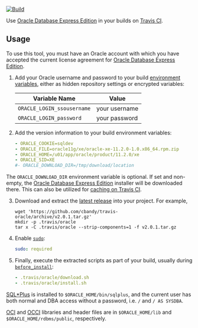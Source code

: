[![Build](https://travis-ci.org/cbandy/travis-oracle.svg?branch=master)](https://travis-ci.org/cbandy/travis-oracle)

Use [Oracle Database Express Edition][] in your builds on [Travis CI][].

[Oracle Database Express Edition]: http://www.oracle.com/technetwork/database/database-technologies/express-edition/overview/index.html
[Travis CI]: https://travis-ci.org/


Usage
-----

To use this tool, you must have an Oracle account with which you have accepted
the current license agreement for [Oracle Database Express Edition][].

1. Add your Oracle username and password to your build [environment variables][],
   either as hidden repository settings or encrypted variables:

   | Variable Name              | Value         |
   | -------------------------- | ------------- |
   | `ORACLE_LOGIN_ssousername` | your username |
   | `ORACLE_LOGIN_password`    | your password |

2. Add the version information to your build environment variables:

   ```yaml
   - ORACLE_COOKIE=sqldev
   - ORACLE_FILE=oracle11g/xe/oracle-xe-11.2.0-1.0.x86_64.rpm.zip
   - ORACLE_HOME=/u01/app/oracle/product/11.2.0/xe
   - ORACLE_SID=XE
   #- ORACLE_DOWNLOAD_DIR=/tmp/download/location
   ```

The ```ORACLE_DOWNLOAD_DIR``` environment variable is optional. If set and non-empty, the
[Oracle Database Express Edition][] installer will be downloaded there.
This can also be utilized for [caching on Travis CI][].

3. Download and extract the [latest release][] into your project. For example,

   ```shell
   wget 'https://github.com/cbandy/travis-oracle/archive/v2.0.1.tar.gz'
   mkdir -p .travis/oracle
   tar x -C .travis/oracle --strip-components=1 -f v2.0.1.tar.gz
   ```

4. Enable [`sudo`](https://docs.travis-ci.com/user/workers/standard-infrastructure/):

   ```yaml
   sudo: required
   ```

5. Finally, execute the extracted scripts as part of your build, usually
   during [`before_install`](https://docs.travis-ci.com/user/customizing-the-build/#The-Build-Lifecycle):

   ```yaml
   - .travis/oracle/download.sh
   - .travis/oracle/install.sh
   ```

[SQL\*Plus][] is installed to `$ORACLE_HOME/bin/sqlplus`, and the current user
has both normal and DBA access without a password, i.e. `/` and `/ AS SYSDBA`.

[OCI][] and [OCCI][] libraries and header files are in `$ORACLE_HOME/lib` and
`$ORACLE_HOME/rdbms/public`, respectively.

[environment variables]: https://docs.travis-ci.com/user/environment-variables/
[caching on Travis CI]: https://docs.travis-ci.com/user/caching/
[latest release]: https://github.com/cbandy/travis-oracle/releases/latest
[OCCI]: http://www.oracle.com/pls/topic/lookup?ctx=xe112&id=LNCPP
[OCI]: http://www.oracle.com/pls/topic/lookup?ctx=xe112&id=LNOCI
[SQL\*Plus]: http://www.oracle.com/pls/topic/lookup?ctx=xe112&id=SQPUG
